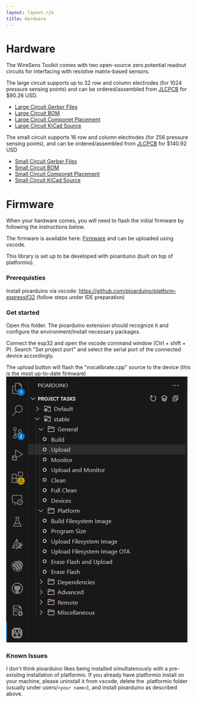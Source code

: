 ```yaml
---
layout: layout.njk
title: Hardware
---
```


# Hardware

The WireSens Toolkit comes with two open-source zero potential readout circuits for interfacing with resistive matrix-based sensors.

The large circuit supports up to 32 row and column electrodes (for 1024 pressure sensing points) and can be ordered/assembled from [JLCPCB](https://jlcpcb.com/) for $90.26 USD.

- [Large Circuit Gerber Files](./assets/gerbers_32.zip)
- [Large Circuit BOM](./assets/bom_32.csv)
- [Large Circuit Componet Placement](./assets/positions_32.csv)
- [Large Circuit KiCad Source](./assets/source_32.zip)

The small circuit supports 16 row and column electrodes (for 256 pressure sensing points), and can be ordered/assembled from [JLCPCB](https://jlcpcb.com/) for $140.92 USD

- [Small Circuit Gerber Files](./assets/gebers_16.zip)
- [Small Circuit BOM](./assets/bom_16.csv)
- [Small Circuit Componet Placement](./assets/positions_16.csv)
- [Small Circuit KiCad Source](./assets/source_16.zip)

# Firmware

When your hardware comes, you will need to flash the initial firmware by following the instructions below. 

The firmware is available here: [Firmware](./assets/WiSensToolkit.zip) and can be uploaded using vscode. 

This library is set up to be developed with pioarduino (built on top of platformio).

### Prerequisties

Install pioarduino via vscode: https://github.com/pioarduino/platform-espressif32 (follow steps under IDE preparation)

### Get started

Open this folder. The pioarduino extension should recognize it and configure the environment/install necessary packages.

Connect the esp32 and open the vscode command window (Ctrl + shift + P). Search "Set project port" and select the serial port of the connected device accordingly.

The upload button will flash the "nocalibrate.cpp" source to the device (this is the most up-to-date firmware)  
![upload](./assets/upload.png)

### Known Issues

I don't think pioarduino likes being installed simultatenously with a pre-exisitng installation of platformio. If you already have platformio install on your machine, please uninstall it from vscode, delete the .platformio folder (usually under users/`<your name>`), and install pioarduino as described above.





